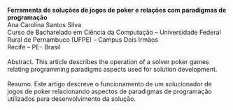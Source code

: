 <b>Ferramenta de soluções de jogos de poker e relações com paradigmas de programação</b></br>
Ana Carolina Santos Silva</br>
Curso de Bacharelado em Ciência da Computação – Universidade Federal Rural de Pernambuco (UFPE) – Campus Dois Irmãos</br>
Recife – PE– Brasil</br>
 </br>
Abstract. This article describes the operation of a solver poker games relating programming paradigms aspects used for solution development.
</br></br>Resumo. Este artigo descreve o funcionamento de um solucionador de jogos de poker relacionando aspectos de paradigmas de programação utilizados para desenvolvimento da solução.
